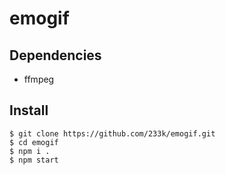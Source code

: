 # emogif

## Dependencies
- ffmpeg

## Install
```
$ git clone https://github.com/233k/emogif.git
$ cd emogif
$ npm i .
$ npm start
```
